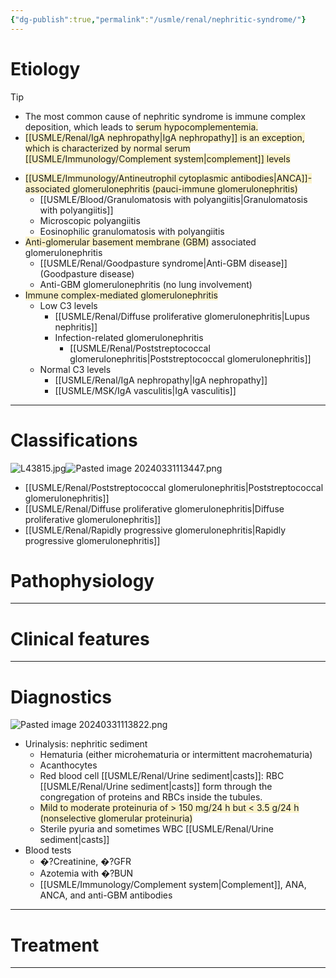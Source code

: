 ```yaml
---
{"dg-publish":true,"permalink":"/usmle/renal/nephritic-syndrome/"}
---
```


# Etiology
>[!tip] 
>- The most common cause of nephritic syndrome is immune complex deposition, which leads to <span style="background:rgba(240, 200, 0, 0.2)">serum hypocomplementemia.</span>
>- <span style="background:rgba(240, 200, 0, 0.2)">[[USMLE/Renal/IgA nephropathy\|IgA nephropathy]] is an exception, which is characterized by normal serum [[USMLE/Immunology/Complement system\|complement]] levels</span>

- <span style="background:rgba(240, 200, 0, 0.2)">[[USMLE/Immunology/Antineutrophil cytoplasmic antibodies\|ANCA]]-associated glomerulonephritis (pauci-immune glomerulonephritis)</span>
	- [[USMLE/Blood/Granulomatosis with polyangiitis\|Granulomatosis with polyangiitis]]
	- Microscopic polyangiitis
	- Eosinophilic granulomatosis with polyangiitis
- <span style="background:rgba(240, 200, 0, 0.2)">Anti-glomerular basement membrane (GBM)</span> associated glomerulonephritis
	- [[USMLE/Renal/Goodpasture syndrome\|Anti-GBM disease]] (Goodpasture disease)
	- Anti-GBM glomerulonephritis (no lung involvement)
- <span style="background:rgba(240, 200, 0, 0.2)">Immune complex-mediated glomerulonephritis</span>
	- Low C3 levels
		- [[USMLE/Renal/Diffuse proliferative glomerulonephritis\|Lupus nephritis]]
		- Infection-related glomerulonephritis
			- [[USMLE/Renal/Poststreptococcal glomerulonephritis\|Poststreptococcal glomerulonephritis]]
	- Normal C3 levels
		- [[USMLE/Renal/IgA nephropathy\|IgA nephropathy]]
		- [[USMLE/MSK/IgA vasculitis\|IgA vasculitis]]

---
# Classifications
![L43815.jpg](/img/user/appendix/L43815.jpg)![Pasted image 20240331113447.png](/img/user/appendix/Pasted%20image%2020240331113447.png)
- [[USMLE/Renal/Poststreptococcal glomerulonephritis\|Poststreptococcal glomerulonephritis]]
- [[USMLE/Renal/Diffuse proliferative glomerulonephritis\|Diffuse proliferative glomerulonephritis]]
- [[USMLE/Renal/Rapidly progressive glomerulonephritis\|Rapidly progressive glomerulonephritis]]

# Pathophysiology


---
# Clinical features


---
# Diagnostics
![Pasted image 20240331113822.png](/img/user/appendix/Pasted%20image%2020240331113822.png)
- Urinalysis: nephritic sediment 
	- Hematuria (either microhematuria or intermittent macrohematuria)
	- Acanthocytes  
	- Red blood cell [[USMLE/Renal/Urine sediment\|casts]]: RBC [[USMLE/Renal/Urine sediment\|casts]] form through the congregation of proteins and RBCs inside the tubules. 
	- <span style="background:rgba(240, 200, 0, 0.2)">Mild to moderate proteinuria of > 150 mg/24 h but &lt; 3.5 g/24 h (nonselective glomerular proteinuria)</span> 
	- Sterile pyuria and sometimes WBC [[USMLE/Renal/Urine sediment\|casts]]
- Blood tests
	- �?Creatinine, �?GFR
	- Azotemia with �?BUN 
	- [[USMLE/Immunology/Complement system\|Complement]], ANA, ANCA, and anti-GBM antibodies

---
# Treatment


---

